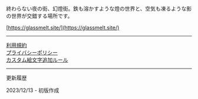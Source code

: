 終わらない夜の街、幻燈街。鉄も溶かすような燈の世界と、空気も凍るような影の世界が交錯する場所です。

[https://glassmelt.site/](https://glassmelt.site/)

---

[利用規約](/terms.md) \
[プライバシーポリシー](/privacy_policy.md) \
[カスタム絵文字追加ルール](/emoji.md)

---

更新履歴

2023/12/13 - 初版作成
